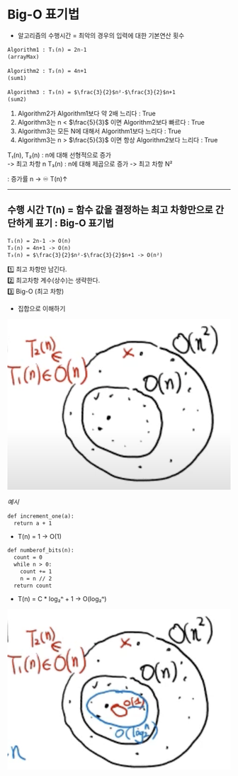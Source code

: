 # Big-O 표기법

- 알고리즘의 수행시간 = 최악의 경우의 입력에 대한 기본연산 횟수

```
Algorithm1 : T₁(n) = 2n-1
(arrayMax)

Algorithm2 : T₂(n) = 4n+1
(sum1)

Algorithm3 : T₃(n) = $\frac{3}{2}$n²-$\frac{3}{2}$n+1
(sum2)
```

1. Algorithm2가 Algorithm1보다 약 2배 느리다 : True
2. Algorithm3는 n < $\frac{5}{3}$ 이면 Algorithm2보다 빠르다 : True
3. Algorithm3는 모든 N에 대해서 Algorithm1보다 느리다 : True
4. Algorithm3는 n > $\frac{5}{3}$ 이면 항상 Algorithm2보다 느리다 : True

T₁(n), T₂(n) : n에 대해 선형적으로 증가  
-> 최고 차항 n
T₃(n) : n에 대해 제곱으로 증가
-> 최고 차항 N²

: 증가률 n -> ♾️ T(n)↑

---

## 수행 시간 T(n) = 함수 값을 결정하는 최고 차항만으로 간단하게 표기 : Big-O 표기법

```
T₁(n) = 2n-1 -> O(n)
T₂(n) = 4n+1 -> O(n)
T₃(n) = $\frac{3}{2}$n²-$\frac{3}{2}$n+1 -> O(n²)
```

1️⃣ 최고 차항만 남긴다.  
2️⃣ 최고차항 계수(상수)는 생략한다.  
3️⃣ Big-O (최고 차항)

- 집합으로 이해하기

![alt text](image-1.png)

_예시_

```
def increment_one(a):
  return a + 1
```

- T(n) = 1 -> O(1)

```
def numberof_bits(n):
  count = 0
  while n > 0:
    count += 1
    n = n // 2
  return count
```

- T(n) = C \* log₂ⁿ + 1 -> O(log₂ⁿ)

![alt text](image.png)
